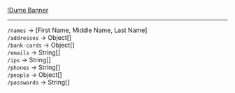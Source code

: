 [!Dume Banner](https://saige.zip/Dume.png)

---

`/names` -> [First Name, Middle Name, Last Name]<br/>
`/addresses` -> Object[]<br/>
`/bank-cards` -> Object[]<br/>
`/emails` -> String[]<br/>
`/ips` -> String[]<br/>
`/phones` -> String[]<br/>
`/people` -> Object[]<br/>
`/passwords` -> String[]<br/>